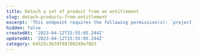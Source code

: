 ```yaml
---
title: Detach a set of product from an entitlement
slug: detach-products-from-entitlement
excerpt: 'This endpoint requires the following permission(s): `project_configuration:entitlements:read_write`.'
hidden: false
createdAt: '2023-04-12T15:55:05.244Z'
updatedAt: '2023-04-12T15:55:05.244Z'
category: 64515c3b7df88700248e78b3
---
```

